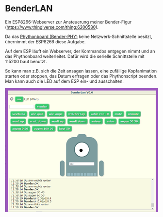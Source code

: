 # BenderLAN
Ein ESP8266-Webserver zur Ansteuerung meiner Bender-Figur (https://www.thingiverse.com/thing:6200580).

Da das [Phythonboard (Bender-PHY)](https://github.com/polygontwist/Bender-PHY) keine Netzwerk-Schnittstelle besitzt, übernimmt der ESP8266 diese Aufgabe.

Auf dem ESP läuft ein Webserver, der Kommandos entgegen nimmt und an das Phythonboard weiterleitet. Dafür wird die serielle Schnittstelle mit 115200 baut benutzt.

So kann man z.B. sich die Zeit ansagen lassen, eine zufällige Kopfanimation starten oder stoppen, das Datum erfragen oder das Phythonscript beenden. Man kann auch die LED auf dem ESP ein- und ausschalten.

![screenshot_1](https://github.com/polygontwist/BenderLAN/blob/main/benderLAN.png)
